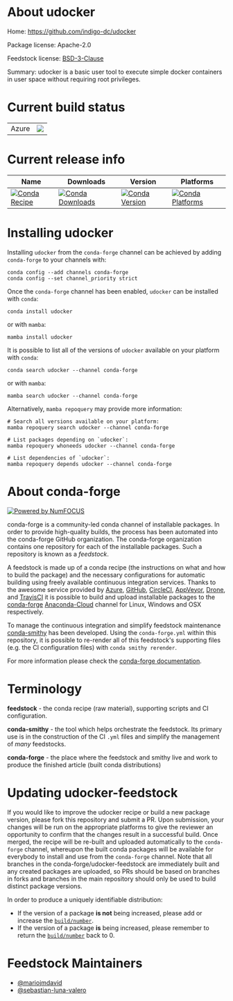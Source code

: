 About udocker
=============

Home: https://github.com/indigo-dc/udocker

Package license: Apache-2.0

Feedstock license: [BSD-3-Clause](https://github.com/conda-forge/udocker-feedstock/blob/main/LICENSE.txt)

Summary: udocker is a basic user tool to execute simple docker containers in user space without requiring root privileges.

Current build status
====================


<table>
    
  <tr>
    <td>Azure</td>
    <td>
      <a href="https://dev.azure.com/conda-forge/feedstock-builds/_build/latest?definitionId=17245&branchName=main">
        <img src="https://dev.azure.com/conda-forge/feedstock-builds/_apis/build/status/udocker-feedstock?branchName=main">
      </a>
    </td>
  </tr>
</table>

Current release info
====================

| Name | Downloads | Version | Platforms |
| --- | --- | --- | --- |
| [![Conda Recipe](https://img.shields.io/badge/recipe-udocker-green.svg)](https://anaconda.org/conda-forge/udocker) | [![Conda Downloads](https://img.shields.io/conda/dn/conda-forge/udocker.svg)](https://anaconda.org/conda-forge/udocker) | [![Conda Version](https://img.shields.io/conda/vn/conda-forge/udocker.svg)](https://anaconda.org/conda-forge/udocker) | [![Conda Platforms](https://img.shields.io/conda/pn/conda-forge/udocker.svg)](https://anaconda.org/conda-forge/udocker) |

Installing udocker
==================

Installing `udocker` from the `conda-forge` channel can be achieved by adding `conda-forge` to your channels with:

```
conda config --add channels conda-forge
conda config --set channel_priority strict
```

Once the `conda-forge` channel has been enabled, `udocker` can be installed with `conda`:

```
conda install udocker
```

or with `mamba`:

```
mamba install udocker
```

It is possible to list all of the versions of `udocker` available on your platform with `conda`:

```
conda search udocker --channel conda-forge
```

or with `mamba`:

```
mamba search udocker --channel conda-forge
```

Alternatively, `mamba repoquery` may provide more information:

```
# Search all versions available on your platform:
mamba repoquery search udocker --channel conda-forge

# List packages depending on `udocker`:
mamba repoquery whoneeds udocker --channel conda-forge

# List dependencies of `udocker`:
mamba repoquery depends udocker --channel conda-forge
```


About conda-forge
=================

[![Powered by
NumFOCUS](https://img.shields.io/badge/powered%20by-NumFOCUS-orange.svg?style=flat&colorA=E1523D&colorB=007D8A)](https://numfocus.org)

conda-forge is a community-led conda channel of installable packages.
In order to provide high-quality builds, the process has been automated into the
conda-forge GitHub organization. The conda-forge organization contains one repository
for each of the installable packages. Such a repository is known as a *feedstock*.

A feedstock is made up of a conda recipe (the instructions on what and how to build
the package) and the necessary configurations for automatic building using freely
available continuous integration services. Thanks to the awesome service provided by
[Azure](https://azure.microsoft.com/en-us/services/devops/), [GitHub](https://github.com/),
[CircleCI](https://circleci.com/), [AppVeyor](https://www.appveyor.com/),
[Drone](https://cloud.drone.io/welcome), and [TravisCI](https://travis-ci.com/)
it is possible to build and upload installable packages to the
[conda-forge](https://anaconda.org/conda-forge) [Anaconda-Cloud](https://anaconda.org/)
channel for Linux, Windows and OSX respectively.

To manage the continuous integration and simplify feedstock maintenance
[conda-smithy](https://github.com/conda-forge/conda-smithy) has been developed.
Using the ``conda-forge.yml`` within this repository, it is possible to re-render all of
this feedstock's supporting files (e.g. the CI configuration files) with ``conda smithy rerender``.

For more information please check the [conda-forge documentation](https://conda-forge.org/docs/).

Terminology
===========

**feedstock** - the conda recipe (raw material), supporting scripts and CI configuration.

**conda-smithy** - the tool which helps orchestrate the feedstock.
                   Its primary use is in the construction of the CI ``.yml`` files
                   and simplify the management of *many* feedstocks.

**conda-forge** - the place where the feedstock and smithy live and work to
                  produce the finished article (built conda distributions)


Updating udocker-feedstock
==========================

If you would like to improve the udocker recipe or build a new
package version, please fork this repository and submit a PR. Upon submission,
your changes will be run on the appropriate platforms to give the reviewer an
opportunity to confirm that the changes result in a successful build. Once
merged, the recipe will be re-built and uploaded automatically to the
`conda-forge` channel, whereupon the built conda packages will be available for
everybody to install and use from the `conda-forge` channel.
Note that all branches in the conda-forge/udocker-feedstock are
immediately built and any created packages are uploaded, so PRs should be based
on branches in forks and branches in the main repository should only be used to
build distinct package versions.

In order to produce a uniquely identifiable distribution:
 * If the version of a package **is not** being increased, please add or increase
   the [``build/number``](https://docs.conda.io/projects/conda-build/en/latest/resources/define-metadata.html#build-number-and-string).
 * If the version of a package **is** being increased, please remember to return
   the [``build/number``](https://docs.conda.io/projects/conda-build/en/latest/resources/define-metadata.html#build-number-and-string)
   back to 0.

Feedstock Maintainers
=====================

* [@mariojmdavid](https://github.com/mariojmdavid/)
* [@sebastian-luna-valero](https://github.com/sebastian-luna-valero/)

